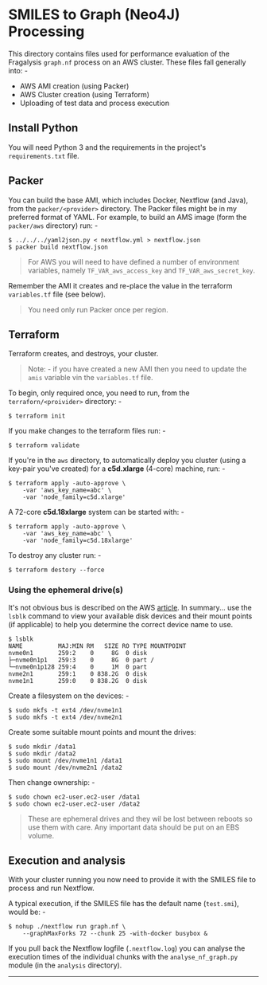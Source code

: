 # SMILES to Graph (Neo4J) Processing
This directory contains files used for performance evaluation of
the Fragalysis `graph.nf` process on an AWS cluster. These files
fall generally into: -

-   AWS AMI creation (using Packer)
-   AWS Cluster creation (using Terraform)
-   Uploading of test data and process execution

## Install Python
You will need Python 3 and the requirements in the project's
`requirements.txt` file.

## Packer
You can build the base AMI, which includes Docker, Nextflow (and Java),
from the `packer/<provider>` directory. The Packer files might be in
my preferred format of YAML. For example, to build an AMS image (form the
`packer/aws` directory) run: -

    $ ../../../yaml2json.py < nextflow.yml > nextflow.json
    $ packer build nextflow.json

>   For AWS you will need to have defined a number of environment variables,
    namely `TF_VAR_aws_access_key` and `TF_VAR_aws_secret_key`.

Remember the AMI it creates and re-place the value in the terraform
`variables.tf` file (see below).

>   You need only run Packer once per region. 

## Terraform
Terraform creates, and destroys, your cluster.

>   Note: - if you have created a new AMI then you need to update the `amis`
    variable vin the `variables.tf` file.
    
To begin, only required once, you need to run, from the `terraforn/<proivider>`
directory: -

    $ terraform init

If you make changes to the terraform files run: -

    $ terraform validate
    
If you're in the `aws` directory, to automatically deploy you cluster
(using a key-pair you've created) for a **c5d.xlarge** (4-core) machine,
run: -

    $ terraform apply -auto-approve \
        -var 'aws_key_name=abc' \
        -var 'node_family=c5d.xlarge'

A 72-core **c5d.18xlarge** system can be started with: -

    $ terraform apply -auto-approve \
        -var 'aws_key_name=abc' \
        -var 'node_family=c5d.18xlarge'

To destroy any cluster run: -

    $ terraform destory --force

### Using the ephemeral drive(s)
It's not obvious bus is described on the AWS [article]. In summary...
use the `lsblk` command to view your available disk devices and their mount
points (if applicable) to help you determine the correct device name to use.

    $ lsblk
    NAME          MAJ:MIN RM   SIZE RO TYPE MOUNTPOINT
    nvme0n1       259:2    0     8G  0 disk 
    ├─nvme0n1p1   259:3    0     8G  0 part /
    └─nvme0n1p128 259:4    0     1M  0 part 
    nvme2n1       259:1    0 838.2G  0 disk 
    nvme1n1       259:0    0 838.2G  0 disk 

Create a filesystem on the devices: -

    $ sudo mkfs -t ext4 /dev/nvme1n1
    $ sudo mkfs -t ext4 /dev/nvme2n1

Create some suitable mount points and mount the drives:

    $ sudo mkdir /data1
    $ sudo mkdir /data2
    $ sudo mount /dev/nvme1n1 /data1
    $ sudo mount /dev/nvme2n1 /data2
    
Then change ownership: -

    $ sudo chown ec2-user.ec2-user /data1
    $ sudo chown ec2-user.ec2-user /data2

>   These are ephemeral drives and they wil be lost between reboots
    so use them with care. Any important data should be put on an EBS
    volume.

## Execution and analysis
With your cluster running you now need to provide it with the SMILES file
to process and run Nextflow.

A typical execution, if the SMILES file has the default name (`test.smi`),
would be: -

    $ nohup ./nextflow run graph.nf \
        --graphMaxForks 72 --chunk 25 -with-docker busybox &

If you pull back the Nextflow logfile (`.nextflow.log`) you can analyse
the execution times of the individual chunks with the `analyse_nf_graph.py`
module (in the `analysis` directory).

---

[article]: https://docs.aws.amazon.com/AWSEC2/latest/UserGuide/ebs-using-volumes.html

